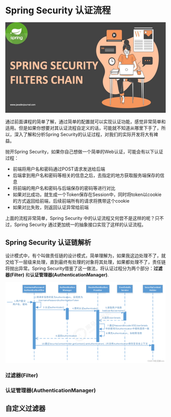 # Spring Security 认证流程

![spring-security-filter-china](../../images/spring-security/spring-security-filter-china.jpeg)

通过前面课程的简单了解，通过简单的配置就可以实现认证功能，感觉非常简单和适用。但是如果你想要对其认证流程自定义的话，可能就不知道从哪里下手了，所以，深入了解和分析Spring Security的认证过程，对我们的实际开发将大有裨益。

抛开Spring Security，如果你自己想做一个简单的Web认证，可能会有以下认证过程：
* 前端将用户名和密码通过POST请求发送给后端
* 后端拿到用户名和密码等相关的信息之后，去指定的地方获取服务端保存的信息
* 将前端的用户名和密码与后端保存的密码等进行对比
* 如果对比成功，就生成一个Token保存在Session中，同时将token以cookie的方式返回给前端，后续前端所有的请求将携带这个cookie
* 如果对比失败，则返回认证异常给前端

上面的流程非常简单，Spring Security 中的认证流程又何尝不是这样的呢？只不过，Spring Security 通过更加统一的抽象接口实现了这样的认证流程。

## Spring Security 认证链解析

设计模式中，有个叫做责任链的设计模式，简单理解为，如果我这边处理不了，就交给下一层级来处理，直到最终有处理的对象将其处理，如果都处理不了，责任链将抛出异常。Spring Security借鉴了这一做法，将认证过程分为两个部分：**过滤器(Filter)** 和**认证管理器(AuthenticationManager)**.

![spring-security-auth-flow](../../images/spring-security/spring-security-auth-flow.png)

### 过滤器(Filter)

### 认证管理器(AuthenticationManager)


## 自定义过滤器